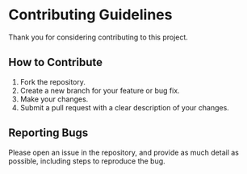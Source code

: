 # Contributing Guidelines

Thank you for considering contributing to this project.

## How to Contribute

1.  Fork the repository.
2.  Create a new branch for your feature or bug fix.
3.  Make your changes.
4.  Submit a pull request with a clear description of your changes.

## Reporting Bugs

Please open an issue in the repository, and provide as much detail as possible, including steps to reproduce the bug.
